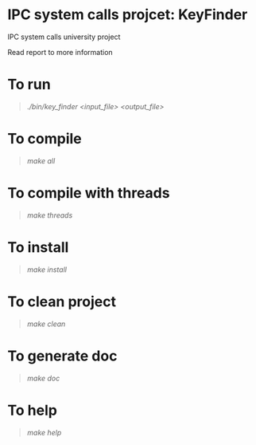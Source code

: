 # IPC system calls projcet: KeyFinder
IPC system calls university project

Read report to more information

# To run
> *./bin/key_finder <input_file> <output_file>*

# To compile
> *make all*

# To compile with threads
> *make threads*

# To install
> *make install*

# To clean project
> *make clean*

# To generate doc
> *make doc*

# To help
> *make help*
